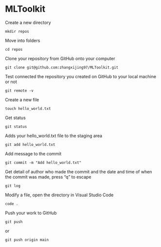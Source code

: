 # MLToolkit

Create a new directory
```
mkdir repos
```

Move into folders
```
cd repos
```

Clone your repository from GitHub onto your computer
```
git clone git@github.com:zhangxijing97/MLToolkit.git
```

Test connected the repository you created on GitHub to your local machine or not
```
git remote -v
```

Create a new file
```
touch hello_world.txt
```

Get status
```
git status
```

Adds your hello_world.txt file to the staging area
```
git add hello_world.txt
```

Add message to the commit
```
git commit -m "Add hello_world.txt"
```

Get detail of author who made the commit and the date and time of when the commit was made, press “q” to escape
```
git log
```

Modify a file, open the directory in Visual Studio Code
```
code .
```

Push your work to GitHub
```
git push
```
or
```
git push origin main
```
